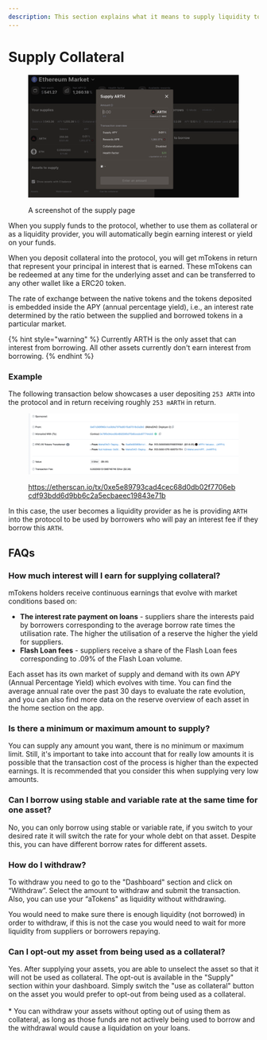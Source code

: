 ```yaml
---
description: This section explains what it means to supply liquidity to MahaLend
---
```


# Supply Collateral

<figure><img src="../.gitbook/assets/image.png" alt=""><figcaption><p>A screenshot of the supply page</p></figcaption></figure>

When you supply funds to the protocol, whether to use them as collateral or as a liquidity provider, you will automatically begin earning interest or yield on your funds.

When you deposit collateral into the protocol, you will get mTokens in return that represent your principal in interest that is earned. These mTokens can be redeemed at any time for the underlying asset and can be transferred to any other wallet like a ERC20 token.



The rate of exchange between the native tokens and the tokens deposited is embedded inside the APY (annual percentage yield), i.e., an interest rate determined by the ratio between the supplied and borrowed tokens in a particular market.

{% hint style="warning" %}
Currently ARTH is the only asset that can interest from borrowing. All other assets currently don't earn interest from borrowing.
{% endhint %}

### Example

The following transaction below showcases a user depositing `253 ARTH` into the protocol and in return receiving roughly `253 mARTH` in return.

<figure><img src="../.gitbook/assets/image (2).png" alt=""><figcaption><p><a href="https://etherscan.io/tx/0xe5e89793cad4cec68d0db02f7706ebcdf93bdd6d9bb6c2a5ecbaeec19843e71b">https://etherscan.io/tx/0xe5e89793cad4cec68d0db02f7706ebcdf93bdd6d9bb6c2a5ecbaeec19843e71b</a></p></figcaption></figure>

In this case, the user becomes a liquidity provider as he is providing `ARTH` into the protocol to be used by borrowers who will pay an interest fee if they borrow this `ARTH`.

## FAQs

### How much interest will I earn for supplying collateral?

mTokens holders receive continuous earnings that evolve with market conditions based on:

* **The interest rate payment on loans** - suppliers share the interests paid by borrowers corresponding to the average borrow rate times the utilisation rate. The higher the utilisation of a reserve the higher the yield for suppliers.&#x20;
* **Flash Loan fees** - suppliers receive a share of the Flash Loan fees corresponding to .09% of the Flash Loan volume.

Each asset has its own market of supply and demand with its own APY (Annual Percentage Yield) which evolves with time. You can find the average annual rate over the past 30 days to evaluate the rate evolution, and you can also find more data on the reserve overview of each asset in the home section on the app.

### Is there a minimum or maximum amount to supply?

You can supply any amount you want, there is no minimum or maximum limit. Still, it's important to take into account that for really low amounts it is possible that the transaction cost of the process is higher than the expected earnings. It is recommended that you consider this when supplying very low amounts.&#x20;

### Can I borrow using stable and variable rate at the same time for one asset?

No, you can only borrow using stable or variable rate, if you switch to your desired rate it will switch the rate for your whole debt on that asset. Despite this, you can have different borrow rates for different assets.

### How do I withdraw?

To withdraw you need to go to the "Dashboard" section and click on “Withdraw”. Select the amount to withdraw and submit the transaction. Also, you can use your “aTokens" as liquidity without withdrawing.

You would need to make sure there is enough liquidity (not borrowed) in order to withdraw, if this is not the case you would need to wait for more liquidity from suppliers or borrowers repaying.&#x20;

### Can I opt-out my asset from being used as a collateral?

Yes. After supplying your assets, you are able to unselect the asset so that it will not be used as collateral. The opt-out is available in the "Supply" section within your dashboard. Simply switch the "use as collateral" button on the asset you would prefer to opt-out from being used as a collateral. \
\
\* You can withdraw your assets without opting out of using them as collateral, as long as those funds are not actively being used to borrow and the withdrawal would cause a liquidation on your loans.
